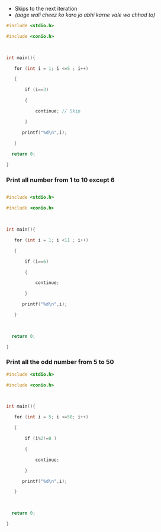 - Skips to the next iteration 
- *(aage wali cheez ko karo jo abhi karne vale wo chhod to)*
```c
#include <stdio.h>

#include <conio.h>

  

int main(){

   for (int i = 1; i <=5 ; i++)

   {

       if (i==3)

       {

           continue; // Skip

       }

      printf("%d\n",i);

   }
 
  return 0;

}
```

### Print all number from 1 to 10 except 6
```c

#include <stdio.h>

#include <conio.h>

  

int main(){

   for (int i = 1; i <11 ; i++)

   {

       if (i==6)

       {    

           continue;

       }

      printf("%d\n",i);

   }

  

  return 0;

}
```

 ### Print all the odd number from 5 to 50
```c
#include <stdio.h>

#include <conio.h>

  

int main(){

   for (int i = 5; i <=50; i++)

   {

       if (i%2!=0 )

       {    

           continue;

       }

      printf("%d\n",i);

   }

  

  return 0;

}
```
